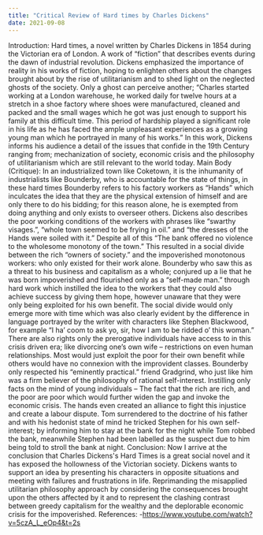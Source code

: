 ```yaml
---
title: "Critical Review of Hard times by Charles Dickens"
date: 2021-09-08
---
```

Introduction:
Hard times, a novel written by Charles Dickens in 1854 during the Victorian era of 
London. A work of “fiction” that describes events during the dawn of industrial 
revolution. Dickens emphasized the importance of reality in his works of fiction, hoping 
to enlighten others about the changes brought about by the rise of utilitarianism and to 
shed light on the neglected ghosts of the society. Only a ghost can perceive another; 
“Charles started working at a London warehouse, he worked daily for twelve hours at a 
stretch in a shoe factory where shoes were manufactured, cleaned and packed and 
the small wages which he got was just enough to support his family at this difficult 
time. This period of hardship played a significant role in his life as he has faced the 
ample unpleasant experiences as a growing young man which he portrayed in many of 
his works.” In this work, Dickens informs his audience a detail of the issues that 
confide in the 19th Century ranging from; mechanization of society, economic crisis 
and the philosophy of utilitarianism which are still relevant to the world today.
Main Body (Critique):
In an industrialized town like Coketown, it is the inhumanity of industrialists like 
Bounderby, who is accountable for the state of things, in these hard times Bounderby 
refers to his factory workers as “Hands” which inculcates the idea that they are the 
physical extension of himself and are only there to do his bidding; for this reason 
alone, he is exempted from doing anything and only exists to overseer others. Dickens 
also describes the poor working conditions of the workers with phrases like “swarthy 
visages.”, “whole town seemed to be frying in oil.” and “the dresses of the Hands were 
soiled with it.” Despite all of this “The bank offered no violence to the wholesome 
monotony of the town.” This resulted in a social divide between the rich “owners of 
society.” and the impoverished monotonous workers: who only existed for their work 
alone. Bounderby who saw this as a threat to his business and capitalism as a whole; 
conjured up a lie that he was born impoverished and flourished only as a “self-made 
man.” through hard work which instilled the idea to the workers that they could also 
achieve success by giving them hope, however unaware that they were only being 
exploited for his own benefit. The social divide would only emerge more with time 
which was also clearly evident by the difference in language portrayed by the writer 
with characters like Stephen Blackwood, for example “I ha’ coom to ask yo, sir, how I 
am to be ridded o’ this woman.” There are also rights only the prerogative individuals 
have access to in this crisis driven era; like divorcing one’s own wife – restrictions on 
even human relationships. Most would just exploit the poor for their own benefit while 
others would have no connexion with the improvident classes. Bounderby only 
respected his “eminently practical.” friend Gradgrind, who just like him was a firm 
believer of the philosophy of rational self-interest. Instilling only facts on the mind of 
young individuals – The fact that the rich are rich, and the poor are poor which would 
further widen the gap and invoke the economic crisis. The hands even created an 
alliance to fight this injustice and create a labour dispute. Tom surrendered to the 
doctrine of his father and with his hedonist state of mind he tricked Stephen for his own 
self-interest; by informing him to stay at the bank for the night while Tom robbed the 
bank, meanwhile Stephen had been labelled as the suspect due to him being told to 
stroll the bank at night. 
Conclusion:
Now I arrive at the conclusion that Charles Dickens's Hard Times is a great social 
novel and it has exposed the hollowness of the Victorian society. Dickens wants to 
support an idea by presenting his characters in opposite situations and meeting with 
failures and frustrations in life.
Reprimanding the misapplied utilitarian philosophy approach by considering the 
consequences brought upon the others affected by it and to represent the clashing 
contrast between greedy capitalism for the wealthy and the deplorable economic crisis 
for the impoverished.
References:
-https://www.youtube.com/watch?v=5czA_L_eOp4&t=2s
